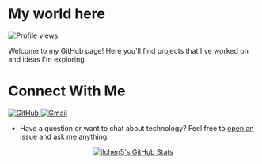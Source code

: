 # My world here
![Profile views](https://komarev.com/ghpvc/?username=jlchen5&color=brightgreen)

Welcome to my GitHub page! Here you'll find projects that I've worked on and ideas I'm exploring.

# Connect With Me 

<div align="left">
  <a href="https://github.com/jlchen5">
    <img src="https://img.shields.io/badge/-GitHub-000?style=flat&logo=GitHub&logoColor=white" alt="GitHub">
  </a>
  <a href="mailto:1314charlie@gmail.com">
    <img src="https://img.shields.io/badge/-Gmail-c14438?style=flat&logo=Gmail&logoColor=white" alt="Gmail">
  </a>
</div>

- Have a question or want to chat about technology? Feel free to [open an issue](https://github.com/jlchen5/jlchen5/issues) and ask me anything.


<div align="center">
  <a href="https://github.com/jlchen5">
    <img src="https://github-readme-stats.vercel.app/api?username=jlchen5&show_icons=true&theme=dark&bg_color=000&title_color=fff&text_color=fff" alt="jlchen5's GitHub Stats">
  </a>
</div>


